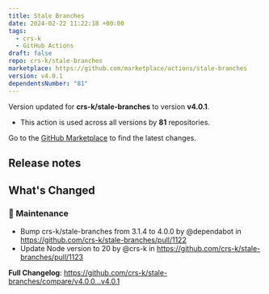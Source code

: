```yaml
---
title: Stale Branches
date: 2024-02-22 11:22:18 +00:00
tags:
  - crs-k
  - GitHub Actions
draft: false
repo: crs-k/stale-branches
marketplace: https://github.com/marketplace/actions/stale-branches
version: v4.0.1
dependentsNumber: "81"
---
```



Version updated for **crs-k/stale-branches** to version **v4.0.1**.
- This action is used across all versions by **81** repositories.

Go to the [GitHub Marketplace](https://github.com/marketplace/actions/stale-branches) to find the latest changes.

## Release notes

<!-- Release notes generated using configuration in .github/release.yml at main -->

## What's Changed
### 🧰 Maintenance
* Bump crs-k/stale-branches from 3.1.4 to 4.0.0 by @dependabot in https://github.com/crs-k/stale-branches/pull/1122
* Update Node version to 20 by @crs-k in https://github.com/crs-k/stale-branches/pull/1123


**Full Changelog**: https://github.com/crs-k/stale-branches/compare/v4.0.0...v4.0.1
